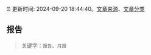:alarm_clock: 更新时间: 2024-09-20 18:44:40。[文章来源](/README.md)、[文章分类](/TAGS.md)

## 报告


> 关键字：`报告`、`月报`




